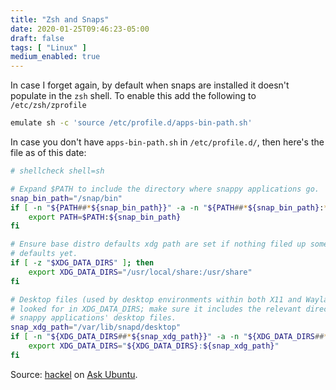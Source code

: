 ```yaml
---
title: "Zsh and Snaps"
date: 2020-01-25T09:46:23-05:00
draft: false
tags: [ "Linux" ]
medium_enabled: true
---
```


In case I forget again, by default when snaps are installed it doesn't populate in the `zsh` shell. To enable this add the following to `/etc/zsh/zprofile`

```bash
emulate sh -c 'source /etc/profile.d/apps-bin-path.sh'
```

In case you don't have `apps-bin-path.sh` in `/etc/profile.d/`, then here's the file as of this date:

```bash
# shellcheck shell=sh

# Expand $PATH to include the directory where snappy applications go.
snap_bin_path="/snap/bin"
if [ -n "${PATH##*${snap_bin_path}}" -a -n "${PATH##*${snap_bin_path}:*}" ]; then
    export PATH=$PATH:${snap_bin_path}
fi

# Ensure base distro defaults xdg path are set if nothing filed up some
# defaults yet.
if [ -z "$XDG_DATA_DIRS" ]; then
    export XDG_DATA_DIRS="/usr/local/share:/usr/share"
fi

# Desktop files (used by desktop environments within both X11 and Wayland) are
# looked for in XDG_DATA_DIRS; make sure it includes the relevant directory for
# snappy applications' desktop files.
snap_xdg_path="/var/lib/snapd/desktop"
if [ -n "${XDG_DATA_DIRS##*${snap_xdg_path}}" -a -n "${XDG_DATA_DIRS##*${snap_xdg_path}:*}" ]; then
    export XDG_DATA_DIRS="${XDG_DATA_DIRS}:${snap_xdg_path}"
fi
```

Source: [hackel](https://askubuntu.com/users/263969/hackel) on [Ask Ubuntu](https://askubuntu.com/questions/910821/programs-installed-via-snap-not-showing-up-in-launcher).

